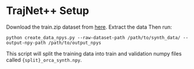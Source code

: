# TrajNet++ Setup

Download the train.zip dataset from [here](https://github.com/vita-epfl/trajnetplusplusdata/releases/tag/v4.0).
Extract the data 
Then run:

```
python create_data_npys.py --raw-dataset-path /path/to/synth_data/ --output-npy-path /path/to/output_npys
```

This script will split the training data into train and validation numpy files called `{split}_orca_synth.npy`.

